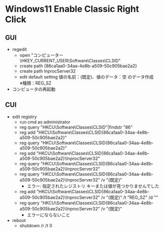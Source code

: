 # Windows11 Enable Classic Right Click

## GUI
- regedit  
  - open "コンピューター\HKEY_CURRENT_USER\Software\Classes\CLSID"  
  - create path {86ca1aa0-34aa-4e8b-a509-50c905bae2a2}  
  - create path InprocServer32  
  - edit default setting 値の名前：(既定)、値のデータ：空 のデータ作成　※種類：REG_SZ  
- コンピュータの再起動  

## CUI
- edit registry
  - run cmd as administrator
  - reg query "HKCU\Software\Classes\CLSID"|findstr "86"
  - reg add   "HKCU\Software\Classes\CLSID\{86ca1aa0-34aa-4e8b-a509-50c905bae2a2}"
  - reg query "HKCU\Software\Classes\CLSID\{86ca1aa0-34aa-4e8b-a509-50c905bae2a2}"
  - reg add   "HKCU\Software\Classes\CLSID\{86ca1aa0-34aa-4e8b-a509-50c905bae2a2}\InprocServer32"
  - reg query "HKCU\Software\Classes\CLSID\{86ca1aa0-34aa-4e8b-a509-50c905bae2a2}\InprocServer32"
  - reg query "HKCU\Software\Classes\CLSID\{86ca1aa0-34aa-4e8b-a509-50c905bae2a2}\InprocServer32" /v "(既定)"
    - エラー: 指定されたレジストリ キーまたは値が見つかりませんでした
  - reg add "HKCU\Software\Classes\CLSID\{86ca1aa0-34aa-4e8b-a509-50c905bae2a2}\InprocServer32" /v "(既定)" /t "REG_SZ" /d ""
  - reg query "HKCU\Software\Classes\CLSID\{86ca1aa0-34aa-4e8b-a509-50c905bae2a2}\InprocServer32" /v "(既定)"
    - エラーにならないこと
- reboot
  - shutdown /r /t 0
